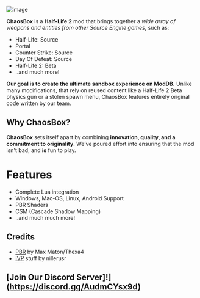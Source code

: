 ![image](https://github.com/user-attachments/assets/49cc8303-412c-4bf5-b87c-a739d7b03055)

**ChaosBox** is a **Half-Life 2** mod that brings together a *wide array of weapons and entities from other Source Engine games*, such as:
- Half-Life: Source
- Portal
- Counter Strike: Source
- Day Of Defeat: Source
- Half-Life 2: Beta
- ..and much more!

**Our goal is to create the ultimate sandbox experience on ModDB.** Unlike many modifications, that rely on reused content like a Half-Life 2 Beta physics gun or a stolen spawn menu, ChaosBox features entirely original code written by our team.

## Why ChaosBox?

**ChaosBox** sets itself apart by combining **innovation, quality, and a commitment to originality**. We’ve poured effort into ensuring that the mod isn't bad, and **is** fun to play.

# Features
- Complete Lua integration
- Windows, Mac-OS, Linux, Android Support
- PBR Shaders
- CSM (Cascade Shadow Mapping)
- ..and much much more!

## Credits 
- [PBR](https://github.com/thexa4/source-pbr/) by Max Maton/Thexa4
- [IVP](https://github.com/nillerusr/source-physics/) stuff by nillerusr

## [Join Our Discord Server]!](https://discord.gg/AudmCYsx9d)
